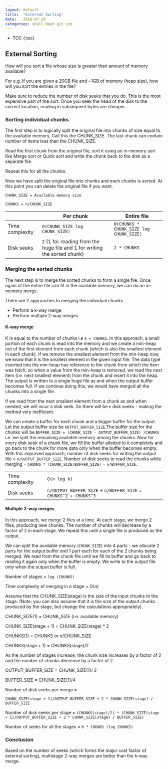 ```yaml
---
layout: default
title:  "External Sorting"
date:   2018-07-29
categories: shell bash git vim
---
```


* TOC
{:toc}
## External Sorting

How will you sort a file whose size is greater than amount of memory available?



For e.g. If you are given a 20GB file and ~1GB of memory (heap size), how will you sort the entries in the file?

Make sure to reduce the number of disk seeks that you do. This is the most expensive part of the sort. Once you seek the head of the disk to the correct location, reading in subsequent bytes are cheaper.

### Sorting individual chunks

The first step is to logically split the original file into chunks of size equal to the available memory. Call this the CHUNK_SIZE. The last chunk can contain number of items less than the CHUNK_SIZE.

Read the first chunk from the original file, sort it using an in-memory sort like Merge sort or Quick sort and write the chunk back to the disk as a separate file.

Repeat this for all the chunks.

Now we have split the original file into chunks and each chunks is sorted. At this point you can delete the original file if you want.



``CHUNK_SIZE = Available memory size``

``CHUNKS = n/CHUNK_SIZE``

|                 | Per chunk                                                    | Entire file                               |
| --------------- | ------------------------------------------------------------ | ----------------------------------------- |
| Time complexity | ``O(CHUNK_SIZE log CHUNK_SIZE)``                             | ``O(CHUNKS * CHUNK_SIZE log CHUNK_SIZE)`` |
| Disk seeks      | ``2`` (1 for reading from the huge file and 1 for writing the sorted chunk) | ``2 * CHUNKS``                            |

### Merging the sorted chunks  

The next step is to merge the sorted chunks to form a single file. Once again of the entire file can fit in the available memory, we can do an in-memory merge.

There are 2 approaches to merging the individual chunks

* Perform a k-way merge
* Perform multiple 2-way merges

#### K-way merge

K is equal to the number of chunks i.e ``k = CHUNKS``. In this approach, a small portion of each chunk is read into the memory and we create a min-heap out of the first element from each chunk (which is also the smallest element in each chunk). If we remove the smallest element from the min-heap now, we know that it is the smallest element in the given input file. The data type inserted into the min-heap has reference to the chunk from  which the item was fetch, so when a value from the min-heap is removed, we read the next item (i.e. next smallest element) from the chunk and insert it into the heap. The output is written to a single huge file as and when the output buffer becomes full. If we continue doing this, we would have merged all the chunks into a single file.

If we read from the next smallest element from a chunk as and when needed, we will incur a disk seek. So there will be ``n`` disk seeks - making the method very inefficient.

We can create a buffer for each chunk and a bigger buffer for the output. Let the output buffer size be ``OUTPUT_BUFFER_SIZE``.The buffer size for the chunks will be ``BUFFER_SIZE = (CHUNK_SIZE - OUTPUT_BUFFER_SIZE) /CHUNKS`` i.e. we split the remaining available memory among the chunks. Now for every disk seek of a chunk file, we fill the buffer allotted to it completely and go back to the chunk for more data only when the buffer becomes empty. With this improved approach, number of disk seeks for writing the output file = ``n/OUTPUT_BUFFER_SIZE``. Number of disk seeks to read the chunks while merging = ``CHUNKS * (CHUNK_SIZE/BUFFER_SIZE)`` = ``n/BUFFER_SIZE``.

|                 |                                                              |
| --------------- | ------------------------------------------------------------ |
| Time complexity | ``O(n log k)``                                               |
| Disk seeks      | ``n/OUTPUT_BUFFER_SIZE`` + ``n/BUFFER_SIZE`` = ``CHUNKS^2 + CHUNKS^3`` |



#### Multiple 2-way merges

In this approach, we merge 2 files at a time. At each stage, we merge 2 files, producing new chunks. The number of chunks will decrease by a factor of 2 in each stage. We repeat this until a single file is produced as the output.

We can split the available memory (``CHUNK_SIZE``) into 4 parts - we allocate 2 parts for the output buffer and 1 part each for each of the 2 chunks being merged. We read from the chunk file until we fill its buffer and go back to reading it again only when the buffer is empty. We write to the output file only when the output buffer is full.

Number of stages = ``log (CHUNKS)``

Time complexity of merging in a stage = O(n)

Assume that the CHUNK_SIZE(stage) is the size of the input chunks to the stage. (Note: you can also assume that it is the size of the output chunks produced by the stage, but change the calculations appropriately).



CHUNK_SIZE(1) = CHUNK_SIZE (i.e. available memory) 

CHUNK_SIZE(stage + 1) = CHUNK_SIZE(stage) * 2



CHUNKS(1) = CHUNKS or n/CHUNK_SIZE

CHUNKS(stage + 1) = CHUNKS(stage)/2

As the number of stages increase, the chunk size increases by a factor of 2 and the number of chunks decrease by a factor of 2.

OUTPUT_BUFFER_SIZE = CHUNK_SIZE(1)/ 2

BUFFER_SIZE = CHUNK_SIZE(1)/4

Number of disk seeks per merge = 

``CHUNK_SIZE(stage + 1)/OUTPUT_BUFFER_SIZE + 2 * CHUNK_SIZE(stage) / BUFFER_SIZE``



Number of disk seeks per stage = ``(CHUNKS(stage)/2) * (CHUNK_SIZE(stage + 1)/OUTPUT_BUFFER_SIZE + 2 * CHUNK_SIZE(stage) / BUFFER_SIZE)``



Number of seeks for all the stages = ``6 * CHUNKS (log CHUNKS)``



### Conclusion

Based on the number of seeks (which forms the major cost factor of external sorting), multistage 2-way merges are better than the k-way merge.

